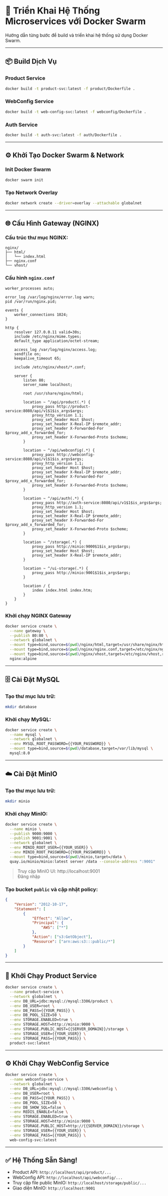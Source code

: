 # 🐳 Triển Khai Hệ Thống Microservices với Docker Swarm

Hướng dẫn từng bước để build và triển khai hệ thống sử dụng Docker Swarm.

---

## 📦 Build Dịch Vụ

### Product Service
```bash
docker build -t product-svc:latest -f product/Dockerfile .
```

### WebConfig Service
```bash
docker build -t web-config-svc:latest -f webconfig/Dockerfile .
```

### Auth Service
```bash
docker build -t auth-svc:latest -f auth/Dockerfile .
```

---

## ⚙️ Khởi Tạo Docker Swarm & Network

### Init Docker Swarm
```bash
docker swarm init
```

### Tạo Network Overlay
```bash
docker network create --driver=overlay --attachable globalnet
```

---

## 🌐 Cấu Hình Gateway (NGINX)

### Cấu trúc thư mục NGINX:
```
nginx/
├── html/
│   └── index.html
├── nginx.conf
└── vhost/
```

### Cấu hình `nginx.conf`
```nginx
worker_processes auto;

error_log /var/log/nginx/error.log warn;
pid /var/run/nginx.pid;

events {
    worker_connections 1024;
}

http {
    resolver 127.0.0.11 valid=30s;
    include /etc/nginx/mime.types;
    default_type application/octet-stream;

    access_log /var/log/nginx/access.log;
    sendfile on;
    keepalive_timeout 65;

    include /etc/nginx/vhost/*.conf;

    server {
        listen 80;
        server_name localhost;

        root /usr/share/nginx/html;

        location ~ ^/api/product(.*) {
            proxy_pass http://product-service:8080/api/v1$1$is_args$args;
            proxy_http_version 1.1;
            proxy_set_header Host $host;
            proxy_set_header X-Real-IP $remote_addr;
            proxy_set_header X-Forwarded-For $proxy_add_x_forwarded_for;
            proxy_set_header X-Forwarded-Proto $scheme;
        }

        location ~ ^/api/webconfig(.*) {
            proxy_pass http://webconfig-service:8080/api/v1$1$is_args$args;
            proxy_http_version 1.1;
            proxy_set_header Host $host;
            proxy_set_header X-Real-IP $remote_addr;
            proxy_set_header X-Forwarded-For $proxy_add_x_forwarded_for;
            proxy_set_header X-Forwarded-Proto $scheme;
        }
        
        location ~ ^/api/auth(.*) {
            proxy_pass http://auth-service:8080/api/v1$1$is_args$args;
            proxy_http_version 1.1;
            proxy_set_header Host $host;
            proxy_set_header X-Real-IP $remote_addr;
            proxy_set_header X-Forwarded-For $proxy_add_x_forwarded_for;
            proxy_set_header X-Forwarded-Proto $scheme;
        }

        location ~ ^/storage(.*) {
            proxy_pass http://minio:9000$1$is_args$args;
            proxy_set_header Host $host;
            proxy_set_header X-Real-IP $remote_addr;
        }

        location ~ ^/ui-storage(.*) {
            proxy_pass http://minio:9001$1$is_args$args;
        }

        location / {
            index index.html index.htm;
        }
    }
}
```

### Khởi chạy NGINX Gateway
```bash
docker service create \
  --name gateway \
  --publish 80:80 \
  --network globalnet \
  --mount type=bind,source=$(pwd)/nginx/html,target=/usr/share/nginx/html,readonly \
  --mount type=bind,source=$(pwd)/nginx/nginx.conf,target=/etc/nginx/nginx.conf,readonly \
  --mount type=bind,source=$(pwd)/nginx/vhost,target=/etc/nginx/vhost,readonly \
  nginx:alpine
```

---

## 🗄️ Cài Đặt MySQL

### Tạo thư mục lưu trữ:
```bash
mkdir database
```

### Khởi chạy MySQL:
```bash
docker service create \
  --name mysql \
  --network globalnet \
  --env MYSQL_ROOT_PASSWORD={{YOUR_PASSWORD}} \
  --mount type=bind,source=$(pwd)/database,target=/var/lib/mysql \
  mysql:8.0
```

---

## ☁️ Cài Đặt MinIO

### Tạo thư mục lưu trữ:
```bash
mkdir minio
```

### Khởi chạy MinIO:
```bash
docker service create \
  --name minio \
  --publish 9000:9000 \
  --publish 9001:9001 \
  --network globalnet \
  --env MINIO_ROOT_USER={{YOUR_USER}} \
  --env MINIO_ROOT_PASSWORD={{YOUR_PASSWORD}} \
  --mount type=bind,source=$(pwd)/minio,target=/data \
  quay.io/minio/minio:latest server /data --console-address ":9001"
```

> Truy cập MinIO UI: http://localhost:9001  
> Đăng nhập

### Tạo bucket `public` và cập nhật policy:
```json
{
    "Version": "2012-10-17",
    "Statement": [
        {
            "Effect": "Allow",
            "Principal": {
                "AWS": ["*"]
            },
            "Action": ["s3:GetObject"],
            "Resource": ["arn:aws:s3:::public/*"]
        }
    ]
}
```

---

## 🧩 Khởi Chạy Product Service
```bash
docker service create \
  --name product-service \
  --network globalnet \
  --env DB_URL=jdbc:mysql://mysql:3306/product \
  --env DB_USER=root \
  --env DB_PASS={{YOUR_PASS}} \
  --env DB_POOL_SIZE=50 \
  --env STORAGE.ENABLED=true \
  --env STORAGE.HOST=http://minio:9000 \
  --env STORAGE.PUBLIC_HOST={{SERVER_DOMAIN}}/storage \
  --env STORAGE_USER={{YOUR_USER}} \
  --env STORAGE_PASS={{YOUR_PASS}} \
  product-svc:latest
```

---

## ⚙️ Khởi Chạy WebConfig Service
```bash
docker service create \
  --name webconfig-service \
  --network globalnet \
  --env DB_URL=jdbc:mysql://mysql:3306/webconfig \
  --env DB_USER=root \
  --env DB_PASS={{YOUR_PASS}} \
  --env DB_POOL_SIZE=50 \
  --env DB_SHOW_SQL=false \
  --env REDIS_ENABLE=false \
  --env STORAGE.ENABLED=true \
  --env STORAGE.HOST=http://minio:9000 \
  --env STORAGE.PUBLIC_HOST=http://{{SERVER_DOMAIN}}/storage \
  --env STORAGE_USER={{YOUR_USER}} \
  --env STORAGE_PASS={{YOUR_PASS}} \
  web-config-svc:latest
```

---

## ✅ Hệ Thống Sẵn Sàng!

- Product API: `http://localhost/api/product/...`
- WebConfig API: `http://localhost/api/webconfig/...`
- Truy cập file public MinIO: `http://localhost/storage/public/...`
- Giao diện MinIO: `http://localhost:9001`
